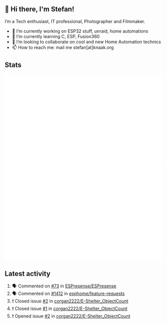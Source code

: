 ## 👋 Hi there, I'm Stefan!
I’m a Tech enthusiast, IT professional, Photographer and Filmmaker.

- 🔭 I’m currently working on ESP32 stuff, unraid, home automations
- 🌱 I’m currently learning C, ESP, Fusion360
- 👯 I’m looking to collaborate on cool and new Home Automation technics
- 📫 How to reach me: mail me stefan[at]knaak.org

## Stats

![](https://github.com/corgan2222/github-stats/blob/master/generated/overview.svg) ![](https://github.com/corgan2222/github-stats/blob/master/generated/languages.svg)


## Latest activity

<!--START_SECTION:activity-->
1. 🗣 Commented on [#73](https://github.com/ESPresense/ESPresense/issues/73) in [ESPresense/ESPresense](https://github.com/ESPresense/ESPresense)
2. 🗣 Commented on [#1412](https://github.com/esphome/feature-requests/issues/1412) in [esphome/feature-requests](https://github.com/esphome/feature-requests)
3. ❗️ Closed issue [#2](https://github.com/corgan2222/E-Shelter_ObjectCount/issues/2) in [corgan2222/E-Shelter_ObjectCount](https://github.com/corgan2222/E-Shelter_ObjectCount)
4. ❗️ Closed issue [#1](https://github.com/corgan2222/E-Shelter_ObjectCount/issues/1) in [corgan2222/E-Shelter_ObjectCount](https://github.com/corgan2222/E-Shelter_ObjectCount)
5. ❗️ Opened issue [#2](https://github.com/corgan2222/E-Shelter_ObjectCount/issues/2) in [corgan2222/E-Shelter_ObjectCount](https://github.com/corgan2222/E-Shelter_ObjectCount)
<!--END_SECTION:activity-->

<!--

